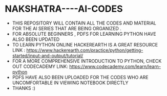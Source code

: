 # NAKSHATRA----AI-CODES
- THIS REPOSITORY WILL CONTAIN ALL THE CODES AND MATERIAL FOR THE AI SERIES THAT ARE BEING ORGANIZED . 
- FOR ABSOLUTE BEGINNERS , PDFS FOR LEARNING PYTHON HAVE ALSO BEEN UPDATED
- TO LEARN PYTHON ONLINE HACKEREARTH IS A GREAT RESOURCE
   LINK : https://www.hackerearth.com/practice/python/getting-started/input-and-output/tutorial/
- FOR A MORE COMPREHENSIVE INTRODUCTION TO PYTHON, CHECK OUT CODECADEMY
   LINK: https://www.codecademy.com/learn/learn-python
- PDFS HAVE ALSO BEEN UPLOADED FOR THE CODES WHO ARE UNCOMFORTABLE IN VIEWING NOTEBOOK DIRECTLY
- THANKS :)
